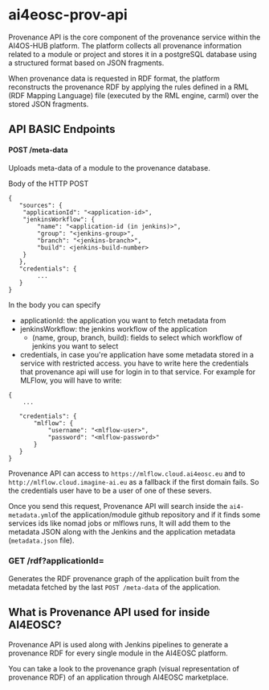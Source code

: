 # ai4eosc-prov-api

Provenance API is the core component of the provenance service within the AI4OS-HUB platform. The platform collects all provenance information related to a module or project and stores it in a postgreSQL database using a structured format based on JSON fragments.

When provenance data is requested in RDF format, the platform reconstructs the provenance RDF  by applying the rules defined in a RML (RDF Mapping Language) file (executed by the RML engine, carml) over the stored JSON fragments.

## API BASIC Endpoints

#### POST /meta-data

Uploads meta-data of a module to the provenance database.

Body of the HTTP POST
```
{
   "sources": {
    "applicationId": "<application-id>",
    "jenkinsWorkflow": {
        "name": "<application-id (in jenkins)>",
        "group": "<jenkins-group>",
        "branch": "<jenkins-branch>",
        "build": <jenkins-build-number>
    }
   },
   "credentials": {
        ...
   }
}
```

In the body you can specify
* applicationId: the application you want to fetch metadata from
* jenkinsWorkflow: the jenkins workflow of the application
    * (name, group, branch, build): fields to select which workflow of jenkins you want to select
* credentials, in case you're application have some metadata stored in a service with restricted access. you have to write here the credentials that provenance api will use for login in to that service. For example for MLFlow, you will have to write:
```
{
    ...

   "credentials": {
       "mlflow": {
           "username": "<mlflow-user>",
           "password": "<mlflow-password>"
       }
   }
}
```

Provenance API can access to `https://mlflow.cloud.ai4eosc.eu` and to `http://mlflow.cloud.imagine-ai.eu` as a fallback if the first domain fails. So the credentials user have to be a user of one of these severs.

Once you send this request, Provenance API will search inside the `ai4-metadata.yml`of the application/module github repository and if it finds some services ids like nomad jobs or mlflows runs, It will add them to the metadata JSON along with the Jenkins and the application metadata (`metadata.json` file).

### GET /rdf?applicationId=<applicationId>

Generates the RDF provenance graph of the application built from the metadata fetched by the last `POST /meta-data` of the application.

## What is Provenance API used for inside AI4EOSC?

Provenance API is used along with Jenkins pipelines to generate a provenance RDF for every single module in the AI4EOSC platform.
 

You can take a look to the provenance graph (visual representation of provenance RDF) of an application through AI4EOSC marketplace.